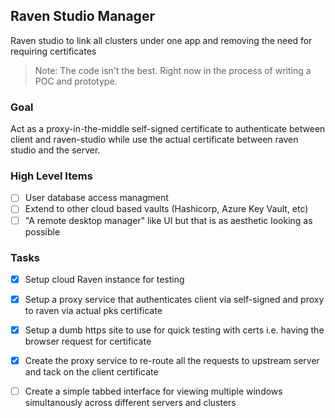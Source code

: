 ## Raven Studio Manager

Raven studio to link all clusters under one app and removing the need for requiring certificates

> Note: The code isn't the best. Right now in the process of writing a POC and prototype.

### Goal

Act as a proxy-in-the-middle self-signed certificate to authenticate between client and raven-studio while use the actual certificate between raven studio and the server.

### High Level Items
- [ ] User database access managment
- [ ] Extend to other cloud based vaults (Hashicorp, Azure Key Vault, etc)
- [ ] "A remote desktop manager" like UI but that is as aesthetic looking as possible

### Tasks

- [x] Setup cloud Raven instance for testing
- [x] Setup a proxy service that authenticates client via self-signed and proxy to raven via actual pks certificate

- [x] Setup a dumb https site to use for quick testing with certs i.e. having the browser request for certificate
- [x] Create the proxy service to re-route all the requests to upstream server and tack on the client certificate
- [ ] Create a simple tabbed interface for viewing multiple windows simultanously across different servers and clusters
